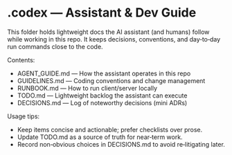  # .codex — Assistant & Dev Guide

 This folder holds lightweight docs the AI assistant (and humans) follow while working in this repo. It keeps decisions, conventions, and day‑to‑day run commands close to the code.

 Contents:
 - AGENT_GUIDE.md — How the assistant operates in this repo
 - GUIDELINES.md — Coding conventions and change management
 - RUNBOOK.md — How to run client/server locally
 - TODO.md — Lightweight backlog the assistant can execute
 - DECISIONS.md — Log of noteworthy decisions (mini ADRs)

 Usage tips:
 - Keep items concise and actionable; prefer checklists over prose.
 - Update TODO.md as a source of truth for near‑term work.
 - Record non‑obvious choices in DECISIONS.md to avoid re‑litigating later.
